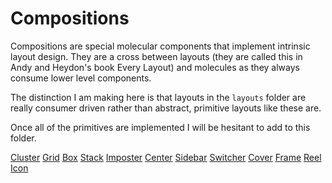 # Compositions

Compositions are special molecular components that implement intrinsic layout design. They are a cross between layouts (they are called this in Andy and Heydon's book Every Layout) and molecules as they always consume lower level components. 

The distinction I am making here is that layouts in the `layouts` folder are really consumer driven rather than abstract, primitive layouts like these are.

Once all of the primitives are implemented I will be hesitant to add to this folder.

<a href="../compositions/Cluster">Cluster</a>
<a href="../compositions/Grid">Grid</a>
<a href="../compositions/Box">Box</a>
<a href="../compositions/Stack">Stack</a>
<a href="../compositions/Imposter">Imposter</a>
<a href="../compositions/Center">Center</a>
<a href="../compositions/Sidebar">Sidebar</a>
<a href="../compositions/Switcher">Switcher</a>
<a href="../compositions/Cover">Cover</a>
<a href="../compositions/Frame">Frame</a>
<a href="../compositions/Reel">Reel</a>
<a href="../compositions/Icon">Icon</a>